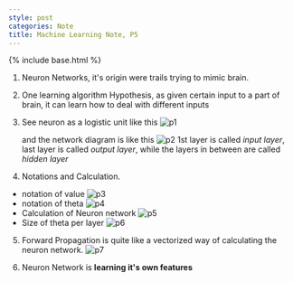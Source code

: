 ```yaml
---
style: post
categories: Note
title: Machine Learning Note, P5
---
```

{% include base.html %}

1. Neuron Networks, it's origin were trails trying to mimic brain.

2. One learning algorithm Hypothesis, as given certain input to a part of brain, it can learn how to deal with different inputs

3. See neuron as a logistic unit like this
  ![p1][logistic_unit]

    and the network diagram is like this
  ![p2][neuron_network]
  1st layer is called *input layer*, last layer is called *output layer*, while the layers in between are called *hidden layer*

4. Notations and Calculation.
  - notation of value
    ![p3][activation_notation]
  - notation of theta
    ![p4][theta_notation]
  - Calculation of Neuron network
    ![p5][calculation]
  - Size of theta per layer
    ![p6][size_of_theta]

5. Forward Propagation
  is quite like a vectorized way of calculating the neuron network.
  ![p7][forward_propagation]

6. Neuron Network is **learning it's own features**



[logistic_unit]: {{base}}/assets/2016-08-18_logistic_unit.png
[neuron_network]: {{base}}/assets/2016-08-18_network.png
[activation_notation]: {{base}}/assets/2016-08-18_activation_notation.png
[theta_notation]: {{base}}/assets/2016-08-18_theta_notation.png
[calculation]: {{base}}/assets/2016-08-18_calculation.png
[size_of_theta]: {{base}}/assets/2016-08-18_size_of_theta.png
[forward_propagation]: {{base}}/assets/2016-08-18_forward_propagation.png
